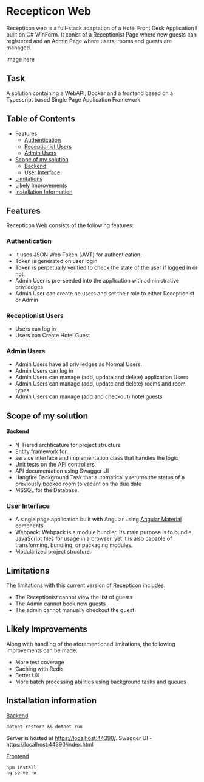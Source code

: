 # Recepticon Web
Recepticon web is a full-stack adaptation of a Hotel Front Desk Application I built on C# WinForm. It conist of a Receptionist Page where new guests can registered and an Admin Page where users, rooms and guests are managed.

Image here

## Task
A solution containing a WebAPI, Docker and a frontend based on a Typescript based Single Page Application Framework

## Table of Contents

-   [Features](https://github.com/paulonevrything/recepticon-web#features)
	- [Authentication](https://github.com/paulonevrything/recepticon-web#authentication)
	- [Receptionist Users](https://github.com/paulonevrything/recepticon-web#receptionist)
	- [Admin Users](https://github.com/paulonevrything/recepticon-web#admin)
-   [Scope of my solution](https://github.com/paulonevrything/recepticon-web#scope)
	- [Backend](https://github.com/paulonevrything/recepticon-web#scope-backend)
	- [User Interface](https://github.com/paulonevrything/recepticon-web#scope-ui)
-   [Limitations](https://github.com/paulonevrything/recepticon-web#limitations)
-   [Likely Improvements](https://github.com/paulonevrything/recepticon-web#improvements)
-   [Installation Information](https://github.com/paulonevrything/recepticon-web#installation)

## [](https://github.com/paulonevrything/recepticon-web#features)Features

Recepticon Web consists of the following features:

### [](https://github.com/paulonevrything/recepticon-web#authentication)Authentication

-   It uses JSON Web Token (JWT) for authentication.
-   Token is generated on user login
-   Token is perpetually verified to check the state of the user if logged in or not.
-   Admin User is pre-seeded into the application with administrative priviledges
-   Admin User can create ne users and set their role to either Receptionist or Admin

### [](https://github.com/paulonevrything/recepticon-web#receptionist)Receptionist Users

-   Users can log in
-   Users can Create Hotel Guest

### [](https://github.com/paulonevrything/recepticon-web#admin)Admin Users

-   Admin Users have all priviledges as Normal Users.
-   Admin Users can log in
-   Admin Users can manage (add, update and delete) application Users
-   Admin Users can manage (add, update and delete) rooms and room types
-   Admin Users can manage (add and checkout) hotel guests

## [](https://github.com/paulonevrything/recepticon-web#scope)Scope of my solution
#### [](https://github.com/paulonevrything/recepticon-web#scope-backend)Backend
- N-Tiered archticature for project structure
- Entity framework for 
- service interface and implementation class that handles the logic
- Unit tests on the API controllers
- API documentation using Swagger UI
- Hangfire Background Task that automatically returns the status of a previously booked room to vacant on the due date
- MSSQL for the Database.
### [](https://github.com/paulonevrything/recepticon-web#scope-ui)User Interface
- A single page application built with Angular using [Angular Material](https://material.angular.io/) compnents
- Webpack: Webpack is a module bundler. Its main purpose is to bundle JavaScript files for usage in a browser, yet it is also capable of transforming, bundling, or packaging modules.
- Modularized project structure.

## [](https://github.com/paulonevrything/recepticon-web#limitations)Limitations

The limitations with this current version of Recepticon includes:

-   The Receptionist cannot view the list of guests
-   The Admin cannot book new guests
-   The admin cannot manually checkout the guest

## [](https://github.com/paulonevrything/recepticon-web#improvements)Likely Improvements
Along with handling of the aforementioned limitations, the following improvements can be made:
- More test coverage
- Caching with Redis
- Better UX
- More batch processing abilities using background tasks and queues


## [](https://github.com/paulonevrything/recepticon-web#installation)Installation information

[Backend](https://github.com/paulonevrything/recepticon-web/tree/main/frontend/backend) 

    dotnet restore && dotnet run
Server is hosted at [https://localhost:44390/](http://localhost:44390/).
Swagger UI - https://localhost:44390/index.html

[Frontend](https://github.com/paulonevrything/recepticon-web/tree/main/frontend/recepticon-web) 

    npm install
    ng serve -o

